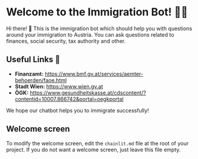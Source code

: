# Welcome to the Immigration Bot! 🚀🤖

Hi there! 👋 This is the immigration bot which should help you with questions around your immigration to Austria. You can ask questions related to finances, social security, tax authority and other.

## Useful Links 🔗

- **Finanzamt:** https://www.bmf.gv.at/services/aemter-behoerden/faoe.html
- **Stadt Wien:** https://www.wien.gv.at
- **ÖGK:** https://www.gesundheitskasse.at/cdscontent/?contentid=10007.866742&portal=oegkportal 

We hope our chatbot helps you to immigrate successfully!

## Welcome screen

To modify the welcome screen, edit the `chainlit.md` file at the root of your project. If you do not want a welcome screen, just leave this file empty.
